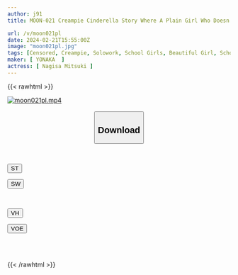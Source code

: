 ```yaml
---
author: j91
title: MOON-021 Creampie Cinderella Story Where A Plain Girl Who Doesn't Wear Makeup Tries Hard To Put On Makeup And Has Sex With Her Favorite Teacher Mitsuki Nagisa

url: /v/moon021pl
date: 2024-02-21T15:55:00Z
image: "moon021pl.jpg"
tags: [Censored, Creampie, Solowork, School Girls, Beautiful Girl, School Uniform, Drama	]
maker: [ YONAKA  ]
actress: [ Nagisa Mitsuki ]
---
```



{{< rawhtml >}}

<div class="video" data-videoid="KJYAW1q9wWS0d43">
    <a href="javascript:;">
        <img src="/v/moon021pl/moon021pl.jpg" width="WIDTH" height="HEIGHT" alt="moon021pl.mp4" loading="lazy">
    </a>
</div>

<script type="text/javascript" src="https://j91.asia/asset/on-demand-st.js"></script>

<br>
  <link rel="stylesheet" href="https://j91.asia/asset/bs5.css">
  
  <center>
  <button class="btn btn-primary" type="button" data-bs-toggle="collapse" data-bs-target=".multi-collapse" aria-expanded="false" aria-controls="multiCollapseExample1 multiCollapseExample2"><h2>Download</h2></button></center>
</p>
<div class="row">
  <div class="col">
    <div class="collapse multi-collapse" id="multiCollapseExample1">
      <div class="card card-body">
	      	      <br>
<div class="buttons">  
<p><a href="https://streamtape.to/v/KJYAW1q9wWS0d43" target="_blank"><button class="btn-hover color-3"><i class="fa fa-download"></i> ST</button></a></p>
<p><a href="https://cdnwish.com/6q300zq9wnmq" target="_blank"><button class="btn-hover color-2"><i class="fa fa-download"></i> SW</button></a></p></div>
    </div>
  </div>
</div>
  <div class="col">
    <div class="collapse multi-collapse" id="multiCollapseExample2">
      <div class="card card-body">
	      <br>
<div class="buttons">
<p><a href="https://vidhidepro.com/f/edjt49nwa8y9"><button class="btn-hover color-9"><i class="fa fa-download"></i> VH</button></a></p>
<p><a href="https://voe.sx/aty5rcu5y0md"><button class="btn-hover color-8"><i class="fa fa-download"></i> VOE</button></a></p></div>
<br><br>
      </div>
    </div>
  </div>
</div>

{{< /rawhtml >}}